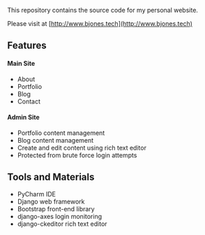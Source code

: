 This repository contains the source code for my personal website.

Please visit at [http://www.bjones.tech](http://www.bjones.tech)

## Features

#### Main Site

* About
* Portfolio
* Blog
* Contact

#### Admin Site

* Portfolio content management
* Blog content management
* Create and edit content using rich text editor
* Protected from brute force login attempts

## Tools and Materials

* PyCharm IDE
* Django web framework
* Bootstrap front-end library
* django-axes login monitoring
* django-ckeditor rich text editor